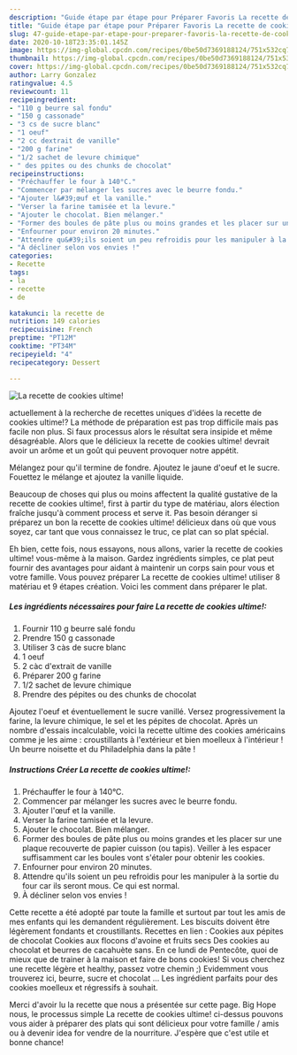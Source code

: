 ```yaml
---
description: "Guide étape par étape pour Préparer Favoris La recette de cookies ultime!"
title: "Guide étape par étape pour Préparer Favoris La recette de cookies ultime!"
slug: 47-guide-etape-par-etape-pour-preparer-favoris-la-recette-de-cookies-ultime
date: 2020-10-18T23:35:01.145Z
image: https://img-global.cpcdn.com/recipes/0be50d7369188124/751x532cq70/la-recette-de-cookies-ultime-photo-principale-de-la-recette.jpg
thumbnail: https://img-global.cpcdn.com/recipes/0be50d7369188124/751x532cq70/la-recette-de-cookies-ultime-photo-principale-de-la-recette.jpg
cover: https://img-global.cpcdn.com/recipes/0be50d7369188124/751x532cq70/la-recette-de-cookies-ultime-photo-principale-de-la-recette.jpg
author: Larry Gonzalez
ratingvalue: 4.5
reviewcount: 11
recipeingredient:
- "110 g beurre sal fondu"
- "150 g cassonade"
- "3 cs de sucre blanc"
- "1 oeuf"
- "2 cc dextrait de vanille"
- "200 g farine"
- "1/2 sachet de levure chimique"
- " des ppites ou des chunks de chocolat"
recipeinstructions:
- "Préchauffer le four à 140°C."
- "Commencer par mélanger les sucres avec le beurre fondu."
- "Ajouter l&#39;œuf et la vanille."
- "Verser la farine tamisée et la levure."
- "Ajouter le chocolat. Bien mélanger."
- "Former des boules de pâte plus ou moins grandes et les placer sur une plaque recouverte de papier cuisson (ou tapis). Veiller à les espacer suffisamment car les boules vont s&#39;étaler pour obtenir les cookies."
- "Enfourner pour environ 20 minutes."
- "Attendre qu&#39;ils soient un peu refroidis pour les manipuler à la sortie du four car ils seront mous. Ce qui est normal."
- "À décliner selon vos envies !"
categories:
- Recette
tags:
- la
- recette
- de

katakunci: la recette de 
nutrition: 149 calories
recipecuisine: French
preptime: "PT12M"
cooktime: "PT34M"
recipeyield: "4"
recipecategory: Dessert

---
```



![La recette de cookies ultime!](https://img-global.cpcdn.com/recipes/0be50d7369188124/751x532cq70/la-recette-de-cookies-ultime-photo-principale-de-la-recette.jpg)

actuellement à la recherche de recettes uniques d'idées la recette de cookies ultime!? La méthode de préparation est pas trop difficile mais pas facile non plus. Si faux processus alors le résultat sera insipide et même désagréable. Alors que le délicieux la recette de cookies ultime! devrait avoir un arôme et un goût qui peuvent provoquer notre appétit.

Mélangez pour qu&#39;il termine de fondre. Ajoutez le jaune d&#39;oeuf et le sucre. Fouettez le mélange et ajoutez la vanille liquide.

Beaucoup de choses qui plus ou moins affectent la qualité gustative de la recette de cookies ultime!, first à partir du type de matériau, alors élection fraîche jusqu'à comment process et serve it. Pas besoin déranger si préparez un bon la recette de cookies ultime! délicieux dans où que vous soyez, car tant que vous connaissez le truc, ce plat can so plat spécial.


Eh bien, cette fois, nous essayons, nous allons, varier la recette de cookies ultime! vous-même à la maison. Gardez ingrédients simples, ce plat peut fournir des avantages pour aidant à maintenir un corps sain pour vous et votre famille. Vous pouvez préparer La recette de cookies ultime! utiliser 8 matériau et 9 étapes création. Voici les comment dans préparer le plat.

<!--inarticleads1-->

##### Les ingrédients nécessaires pour faire La recette de cookies ultime!:

1. Fournir 110 g beurre salé fondu
1. Prendre 150 g cassonade
1. Utiliser 3 càs de sucre blanc
1.  1 oeuf
1.  2 càc d&#39;extrait de vanille
1. Préparer 200 g farine
1.  1/2 sachet de levure chimique
1. Prendre  des pépites ou des chunks de chocolat


Ajoutez l&#39;oeuf et éventuellement le sucre vanillé. Versez progressivement la farine, la levure chimique, le sel et les pépites de chocolat. Après un nombre d&#39;essais incalculable, voici la recette ultime des cookies américains comme je les aime : croustillants à l&#39;extérieur et bien moelleux à l&#39;intérieur ! Un beurre noisette et du Philadelphia dans la pâte ! 

<!--inarticleads2-->

##### Instructions Créer La recette de cookies ultime!:

1. Préchauffer le four à 140°C.
1. Commencer par mélanger les sucres avec le beurre fondu.
1. Ajouter l&#39;œuf et la vanille.
1. Verser la farine tamisée et la levure.
1. Ajouter le chocolat. Bien mélanger.
1. Former des boules de pâte plus ou moins grandes et les placer sur une plaque recouverte de papier cuisson (ou tapis). Veiller à les espacer suffisamment car les boules vont s&#39;étaler pour obtenir les cookies.
1. Enfourner pour environ 20 minutes.
1. Attendre qu&#39;ils soient un peu refroidis pour les manipuler à la sortie du four car ils seront mous. Ce qui est normal.
1. À décliner selon vos envies !


Cette recette a été adopté par toute la famille et surtout par tout les amis de mes enfants qui les demandent régulièrement. Les biscuits doivent être légèrement fondants et croustillants. Recettes en lien : Cookies aux pépites de chocolat Cookies aux flocons d&#39;avoine et fruits secs Des cookies au chocolat et beurres de cacahuète sans. En ce lundi de Pentecôte, quoi de mieux que de trainer à la maison et faire de bons cookies! Si vous cherchez une recette légère et healthy, passez votre chemin ;) Evidemment vous trouverez ici, beurre, sucre et chocolat … Les ingrédient parfaits pour des cookies moelleux et régressifs à souhait. 


Merci d'avoir lu la recette que nous a présentée sur cette page. Big Hope nous, le processus simple La recette de cookies ultime! ci-dessus pouvons vous aider à préparer des plats qui sont délicieux pour votre famille / amis ou à devenir idea for vendre de la nourriture. J'espère que c'est utile et bonne chance!

